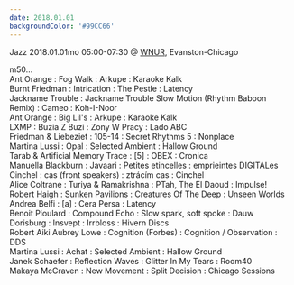 ```yaml
---
date: 2018.01.01
backgroundColor: '#99CC66'
---
```


Jazz 2018.01.01mo 05:00-07:30 @ [WNUR](http://www.wnur.org/), Evanston-Chicago  

m50...  
Ant Orange : Fog Walk : Arkupe : Karaoke Kalk  
Burnt Friedman : Intrication : The Pestle : Latency  
Jackname Trouble : Jackname Trouble Slow Motion (Rhythm Baboon Remix) : Cameo : Koh-I-Noor  
Ant Orange : Big Lil's : Arkupe : Karaoke Kalk  
LXMP : Buzia Z Buzi : Zony W Pracy : Lado ABC  
Friedman & Liebeziet : 105-14 : Secret Rhythms 5 : Nonplace  
Martina Lussi : Opal : Selected Ambient : Hallow Ground  
Tarab & Artificial Memory Trace : \[5\] : OBEX : Cronica  
Manuella Blackburn : Javaari : Petites etincelles : emprieintes DIGITALes  
Cinchel : cas (front speakers) : ztrácím cas : Cinchel  
Alice Coltrane : Turiya & Ramakrishna : PTah, The El Daoud : Impulse!  
Robert Haigh : Sunken Pavilions : Creatures Of The Deep : Unseen Worlds  
Andrea Belfi : \[a\] : Cera Persa : Latency  
Benoit Pioulard : Compound Echo : Slow spark, soft spoke : Dauw  
Dorisburg : Insvept : Irrbloss : Hivern Discs  
Robert Aiki Aubrey Lowe : Cognition (Forbes) : Cognition / Observation : DDS  
Martina Lussi : Achat : Selected Ambient : Hallow Ground  
Janek Schaefer : Reflection Waves : Glitter In My Tears : Room40  
Makaya McCraven : New Movement : Split Decision : Chicago Sessions